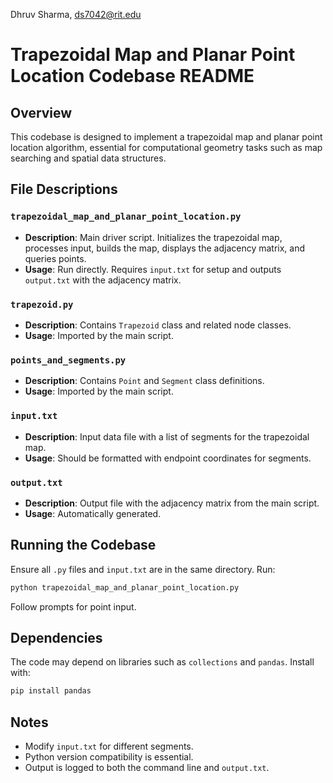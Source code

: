 Dhruv Sharma, ds7042@rit.edu

# Trapezoidal Map and Planar Point Location Codebase README

## Overview
This codebase is designed to implement a trapezoidal map and planar point location algorithm, essential for computational geometry tasks such as map searching and spatial data structures.

## File Descriptions

### `trapezoidal_map_and_planar_point_location.py`
- **Description**: Main driver script. Initializes the trapezoidal map, processes input, builds the map, displays the adjacency matrix, and queries points.
- **Usage**: Run directly. Requires `input.txt` for setup and outputs `output.txt` with the adjacency matrix.

### `trapezoid.py`
- **Description**: Contains `Trapezoid` class and related node classes.
- **Usage**: Imported by the main script.

### `points_and_segments.py`
- **Description**: Contains `Point` and `Segment` class definitions.
- **Usage**: Imported by the main script.

### `input.txt`
- **Description**: Input data file with a list of segments for the trapezoidal map.
- **Usage**: Should be formatted with endpoint coordinates for segments.

### `output.txt`
- **Description**: Output file with the adjacency matrix from the main script.
- **Usage**: Automatically generated.

## Running the Codebase

Ensure all `.py` files and `input.txt` are in the same directory. Run:

```bash
python trapezoidal_map_and_planar_point_location.py
```

Follow prompts for point input.

## Dependencies

The code may depend on libraries such as `collections` and `pandas`. Install with:

```bash
pip install pandas
```

## Notes

- Modify `input.txt` for different segments.
- Python version compatibility is essential.
- Output is logged to both the command line and `output.txt`.

